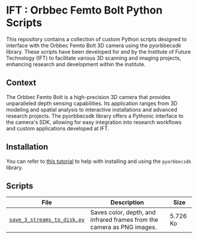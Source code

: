 # IFT : Orbbec Femto Bolt Python Scripts

This repository contains a collection of custom Python scripts designed to interface with the Orbbec Femto Bolt 3D camera using the pyorbbecsdk library. These scripts have been developed for and by the Institute of Future Technology (IFT) to facilitate various 3D scanning and imaging projects, enhancing research and development within the institute.

## Context

The Orbbec Femto Bolt is a high-precision 3D camera that provides unparalleled depth sensing capabilities. Its application ranges from 3D modeling and spatial analysis to interactive installations and advanced research projects. The pyorbbecsdk library offers a Pythonic interface to the camera's SDK, allowing for easy integration into research workflows and custom applications developed at IFT.

## Installation

You can refer to [this tutorial](https://dvic.devinci.fr/technological-expedition/how-to-use-orbbec-femto-bolt-3d-camera) to help with installing and using the `pyorbbecsdk` library.

## Scripts 

| File                      | Description                                                                                      | Size |
|---------------------------|--------------------------------------------------------------------------------------------------|------|
| [`save_3_streams_to_disk.py`](./save_3_streams_to_disk.py) | Saves color, depth, and infrared frames from the camera as PNG images.        | 5.726 Ko  |


